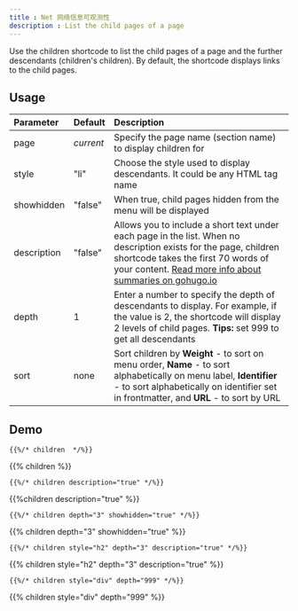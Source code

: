 ```yaml
---
title : Net 网络信息可观测性
description : List the child pages of a page
---
```


Use the children shortcode to list the child pages of a page and the further descendants (children's children). By default, the shortcode displays links to the child pages.

## Usage

| Parameter | Default | Description |
|:--|:--|:--|
| page | _current_ | Specify the page name (section name) to display children for |
| style | "li" | Choose the style used to display descendants. It could be any HTML tag name |
| showhidden | "false" | When true, child pages hidden from the menu will be displayed |
| description  | "false" | Allows you to include a short text under each page in the list. When no description exists for the page, children shortcode takes the first 70 words of your content. [Read more info about summaries on gohugo.io](https://gohugo.io/content/summaries/) |
| depth | 1 | Enter a number to specify the depth of descendants to display. For example, if the value is 2, the shortcode will display 2 levels of child pages.  **Tips:** set 999 to get all descendants |
| sort | none | Sort children by **Weight** - to sort on menu order, **Name** - to sort alphabetically on menu label, **Identifier** - to sort alphabetically on identifier set in frontmatter, and **URL** - to sort by URL |

## Demo

	{{%/* children  */%}}

{{% children %}}

	{{%/* children description="true" */%}}

{{%children description="true" %}}

	{{%/* children depth="3" showhidden="true" */%}}

{{% children depth="3" showhidden="true" %}}

	{{%/* children style="h2" depth="3" description="true" */%}}

{{% children style="h2" depth="3" description="true" %}}

	{{%/* children style="div" depth="999" */%}}

{{% children style="div" depth="999" %}}






